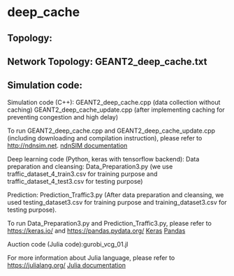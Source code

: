 # deep_cache
Topology:
--------
Network Topology: GEANT2_deep_cache.txt
-----------------
Simulation code:
---------------
Simulation code (C++): GEANT2_deep_cache.cpp (data collection without caching)
                       GEANT2_deep_cache_update.cpp (after implementing caching for preventing congestion and high delay)

To run GEANT2_deep_cache.cpp and GEANT2_deep_cache_update.cpp (including downloading and compilation instruction), please refer to
http://ndnsim.net.
[ndnSIM documentation](http://ndnsim.net)

                            
Deep learning code (Python, keras with tensorflow backend):
Data preparation and cleansing: Data_Preparation3.py (we use traffic_dataset_4_train3.csv for training purpose and traffic_dataset_4_test3.csv for testing purpose)

Prediction: Prediction_Traffic3.py (After data preparation and cleansing, we used testing_dataset3.csv for training purpose and training_dataset3.csv for testing purpose).               

To run Data_Preparation3.py and Prediction_Traffic3.py, please refer to
https://keras.io/ and https://pandas.pydata.org/
[Keras](https://keras.io/)
[Pandas](https://pandas.pydata.org/)


Auction code (Julia code):gurobi_vcg_01.jl

For more information about Julia language, please refer to https://julialang.org/
[Julia documentation](https://julialang.org/)



